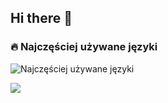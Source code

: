 ## Hi there 👋

<!--
**PatrickMonsterr/PatrickMonsterr** is a ✨ _special_ ✨ repository because its `README.md` (this file) appears on your GitHub profile.

Here are some ideas to get you started:

- 🔭 I’m currently working on ...
- 🌱 I’m currently learning ...
- 👯 I’m looking to collaborate on ...
- 🤔 I’m looking for help with ...
- 💬 Ask me about ...
- 📫 How to reach me: ...
- 😄 Pronouns: ...
- ⚡ Fun fact: ...
-->
### 🔥 Najczęściej używane języki
![Najczęściej używane języki](https://github-readme-stats.vercel.app/api/top-langs/?username=PatrickMonsterr&layout=compact&theme=radical)

![](https://komarev.com/ghpvc/?username=PatrickMonsterr&color=blue)


